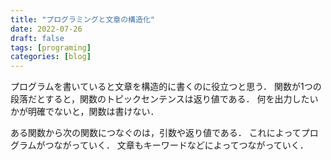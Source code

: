 ```yaml
---
title: "プログラミングと文章の構造化"
date: 2022-07-26
draft: false
tags: [programing]
categories: [blog]
---
```


プログラムを書いていると文章を構造的に書くのに役立つと思う．
関数が1つの段落だとすると，関数のトピックセンテンスは返り値である．
何を出力したいかが明確でないと，関数は書けない．

ある関数から次の関数につなぐのは，引数や返り値である．
これによってプログラムがつながっていく．
文章もキーワードなどによってつながっていく．
